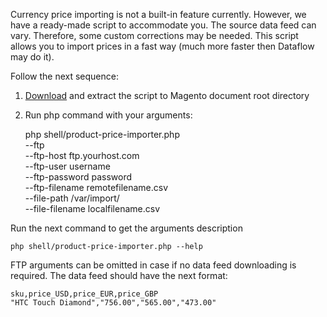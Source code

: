Currency price importing is not a built-in feature currently. However, we have a ready-made script to accommodate you. The source data feed can vary. Therefore, some custom corrections may be needed. This script allows you to import prices in a fast way (much more faster then Dataflow may do it).

Follow the next sequence:

1. [Download](ProductPriceImporter.tar.gz) and extract the script to Magento document root directory

2. Run php command with your arguments:

	php shell/product-price-importer.php \
	    --ftp \
	    --ftp-host ftp.yourhost.com \
	    --ftp-user username \
	    --ftp-password password \
	    --ftp-filename remotefilename.csv \
	    --file-path /var/import/ \
	    --file-filename localfilename.csv

Run the next command to get the arguments description

	php shell/product-price-importer.php --help

FTP arguments can be omitted in case if no data feed downloading is required. The data feed should have the next format:

	sku,price_USD,price_EUR,price_GBP
	"HTC Touch Diamond","756.00","565.00","473.00"
